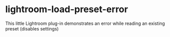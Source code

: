 # lightroom-load-preset-error
This little Lightroom plug-in demonstrates an error while reading an existing preset (disables settings)
